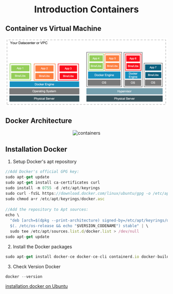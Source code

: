 <!-- Heading -->
<h1 align="center">Introduction Containers</h1>

## Container vs Virtual Machine
<p align="center">
  <img src="images/images-1.png" witdh="50%" height="50%" alt="containers"/>
</p>

## Docker Architecture
<p align="center">
  <img src="images/images-2.png" witdh="50%" height="50%" alt="containers"/>
</p>

## Installation Docker
1. Setup Docker's apt repository
```js
//Add Docker's official GPG key:
sudo apt-get update
sudo apt-get install ca-certificates curl
sudo install -m 0755 -d /etc/apt/keyrings
sudo curl -fsSL https://download.docker.com/linux/ubuntu/gpg -o /etc/apt/keyrings/docker.asc
sudo chmod a+r /etc/apt/keyrings/docker.asc

//Add the repository to Apt sources:
echo \
  "deb [arch=$(dpkg --print-architecture) signed-by=/etc/apt/keyrings/docker.asc] https://download.docker.com/linux/ubuntu \
  $(. /etc/os-release && echo "$VERSION_CODENAME") stable" | \
  sudo tee /etc/apt/sources.list.d/docker.list > /dev/null
sudo apt-get update
```

2. Install the Docker packages
```js
sudo apt-get install docker-ce docker-ce-cli containerd.io docker-buildx-plugin docker-compose-plugin
```

3. Check Version Docker
```js
docker --version
```
[installation docker on Ubuntu](https://docs.docker.com/engine/install/ubuntu)